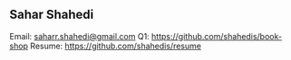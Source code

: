 ## Sahar Shahedi
Email: saharr.shahedi@gmail.com
Q1: https://github.com/shahedis/book-shop
Resume: https://github.com/shahedis/resume
